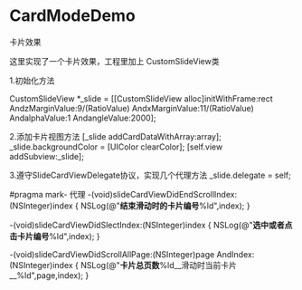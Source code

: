 # CardModeDemo
卡片效果

这里实现了一个卡片效果，工程里加上 CustomSlideView类

1.初始化方法

CustomSlideView *_slide = [[CustomSlideView alloc]initWithFrame:rect AndzMarginValue:9/(RatioValue) AndxMarginValue:11/(RatioValue) AndalphaValue:1 AndangleValue:2000];

2.添加卡片视图方法
[_slide addCardDataWithArray:array];
_slide.backgroundColor = [UIColor clearColor];
[self.view addSubview:_slide];

3.遵守SlideCardViewDelegate协议，实现几个代理方法
_slide.delegate = self;

#pragma mark- 代理
-(void)slideCardViewDidEndScrollIndex:(NSInteger)index
{
    NSLog(@"__结束滑动时的卡片编号__%ld",index);
}

-(void)slideCardViewDidSlectIndex:(NSInteger)index
{
    NSLog(@"__选中或者点击卡片编号__%ld",index);
}

-(void)slideCardViewDidScrollAllPage:(NSInteger)page AndIndex:(NSInteger)index
{
    NSLog(@"__卡片总页数__%ld__滑动时当前卡片__%ld",page,index);
}
